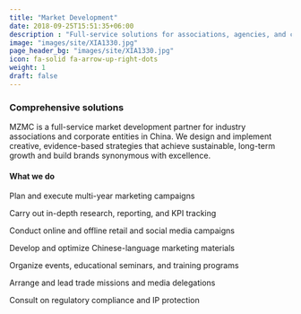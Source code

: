 ```yaml
---
title: "Market Development"
date: 2018-09-25T15:51:35+06:00
description : "Full-service solutions for associations, agencies, and corporate entities in China"
image: "images/site/XIA1330.jpg"
page_header_bg: "images/site/XIA1330.jpg"
icon: fa-solid fa-arrow-up-right-dots
weight: 1
draft: false
---
```


### Comprehensive solutions

MZMC is a full-service market development partner for industry associations and corporate entities in China. We design and implement creative, evidence-based strategies that achieve sustainable, long-term growth and build brands synonymous with excellence.

<div class="service-checklist">

#### What we do

<i class="fa fa-check"></i> Plan and execute multi-year marketing campaigns

<i class="fa fa-check"></i> Carry out in-depth research, reporting, and KPI tracking

<i class="fa fa-check"></i> Conduct online and offline retail and social media campaigns

<i class="fa fa-check"></i> Develop and optimize Chinese-language marketing materials

<i class="fa fa-check"></i> Organize events, educational seminars, and training programs

<i class="fa fa-check"></i> Arrange and lead trade missions and media delegations

<i class="fa fa-check"></i> Consult on regulatory compliance and IP protection

</div>
<br>

